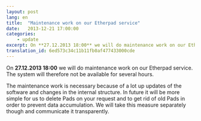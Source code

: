 ```yaml
---
layout: post
lang: en
title:  "Maintenance work on our Etherpad service"
date:   2013-12-21 17:00:00
categories:
    - update
excerpt: On **27.12.2013 18:00** we will do maintenance work on our Etherpad service. The system will therefore not be available for several hours.
translation_id: 6ed573c34c11b11fb0af477433000cde
---
```


On **27.12.2013 18:00** we will do maintenance work on our Etherpad service. The system will therefore not be available for several hours.

The maintenance work is necessary because of a lot up updates of the software and changes in the internal structure. In future it will be more simple for us to delete Pads on your request and to get rid of old Pads in order to prevent data accumulation. We will take this measure separately though and communicate it transparently.
